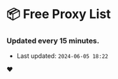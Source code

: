 # :package: Free Proxy List
### Updated every 15 minutes.

- Last updated: `2024-06-05 18:22`

:heart:

